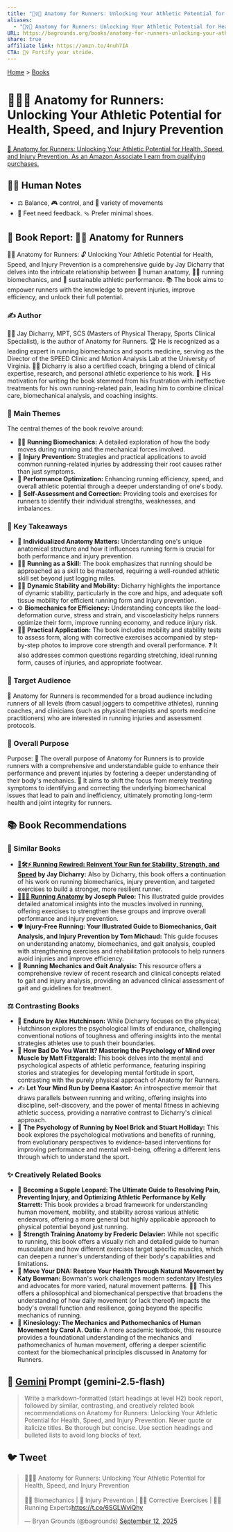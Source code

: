 ```yaml
---
title: "🏃‍♀️🦴 Anatomy for Runners: Unlocking Your Athletic Potential for Health, Speed, and Injury Prevention"
aliases:
  - "🏃‍♀️🦴 Anatomy for Runners: Unlocking Your Athletic Potential for Health, Speed, and Injury Prevention"
URL: https://bagrounds.org/books/anatomy-for-runners-unlocking-your-athletic-potential-for-health-speed-and-injury-prevention
share: true
affiliate link: https://amzn.to/4nuh7IA
CTA: 🏃‍♀️ Fortify your stride.
---
```

[Home](../index.md) > [Books](./index.md)  
# 🏃‍♀️🦴 Anatomy for Runners: Unlocking Your Athletic Potential for Health, Speed, and Injury Prevention  
[🛒 Anatomy for Runners: Unlocking Your Athletic Potential for Health, Speed, and Injury Prevention. As an Amazon Associate I earn from qualifying purchases.](https://amzn.to/4nuh7IA)  
  
## 📝🐒 Human Notes  
- ⚖️ Balance, 🎮 control, and 🤸 variety of movements  
- 🦶 Feet need feedback. 🩴 Prefer minimal shoes.  
  
## 📖 Book Report: 🏃‍♀️ Anatomy for Runners  
  
🏃‍♀️ Anatomy for Runners: 🔓 Unlocking Your Athletic Potential for Health, Speed, and Injury Prevention is a comprehensive guide by Jay Dicharry that delves into the intricate relationship between 🦴 human anatomy, 🏃‍♀️ running biomechanics, and 🌿 sustainable athletic performance. 📚 The book aims to empower runners with the knowledge to prevent injuries, improve efficiency, and unlock their full potential.  
  
### ✍️ Author  
  
👨‍⚕️ Jay Dicharry, MPT, SCS (Masters of Physical Therapy, Sports Clinical Specialist), is the author of Anatomy for Runners. 🏆 He is recognized as a leading expert in running biomechanics and sports medicine, serving as the Director of the SPEED Clinic and Motion Analysis Lab at the University of Virginia. 👨‍🏫 Dicharry is also a certified coach, bringing a blend of clinical expertise, research, and personal athletic experience to his work. 🤔 His motivation for writing the book stemmed from his frustration with ineffective treatments for his own running-related pain, leading him to combine clinical care, biomechanical analysis, and coaching insights.  
  
### 🔑 Main Themes  
  
The central themes of the book revolve around:  
* 🏃‍♀️ **Running Biomechanics:** A detailed exploration of how the body moves during running and the mechanical forces involved.  
* 🤕 **Injury Prevention:** Strategies and practical applications to avoid common running-related injuries by addressing their root causes rather than just symptoms.  
* 🚀 **Performance Optimization:** Enhancing running efficiency, speed, and overall athletic potential through a deeper understanding of one's body.  
* 💪 **Self-Assessment and Correction:** Providing tools and exercises for runners to identify their individual strengths, weaknesses, and imbalances.  
  
### 📝 Key Takeaways  
  
* 👤 **Individualized Anatomy Matters:** Understanding one's unique anatomical structure and how it influences running form is crucial for both performance and injury prevention.  
* 🏃‍♀️ **Running as a Skill:** The book emphasizes that running should be approached as a skill to be mastered, requiring a well-rounded athletic skill set beyond just logging miles.  
* 🤸‍♀️ **Dynamic Stability and Mobility:** Dicharry highlights the importance of dynamic stability, particularly in the core and hips, and adequate soft tissue mobility for efficient running form and injury prevention.  
* ⚙️ **Biomechanics for Efficiency:** Understanding concepts like the load-deformation curve, stress and strain, and viscoelasticity helps runners optimize their form, improve running economy, and reduce injury risk.  
* 🏋️‍♀️ **Practical Application:** The book includes mobility and stability tests to assess form, along with corrective exercises accompanied by step-by-step photos to improve core strength and overall performance. ❓ It also addresses common questions regarding stretching, ideal running form, causes of injuries, and appropriate footwear.  
  
### 🎯 Target Audience  
  
👥 Anatomy for Runners is recommended for a broad audience including runners of all levels (from casual joggers to competitive athletes), running coaches, and clinicians (such as physical therapists and sports medicine practitioners) who are interested in running injuries and assessment protocols.  
  
### 🥅 Overall Purpose  
  
Purpose: 🎯 The overall purpose of Anatomy for Runners is to provide runners with a comprehensive and understandable guide to enhance their performance and prevent injuries by fostering a deeper understanding of their body's mechanics. 🤕 It aims to shift the focus from merely treating symptoms to identifying and correcting the underlying biomechanical issues that lead to pain and inefficiency, ultimately promoting long-term health and joint integrity for runners.  
  
## 📚 Book Recommendations  
  
### 🤝 Similar Books  
  
* **[🏃🛠️⚡ Running Rewired: Reinvent Your Run for Stability, Strength, and Speed](./running-rewired-reinvent-your-run-for-stability-strength-and-speed.md) by Jay Dicharry:** Also by Dicharry, this book offers a continuation of his work on running biomechanics, injury prevention, and targeted exercises to build a stronger, more resilient runner.  
* **[🏃‍♂️🦴 Running Anatomy](./running-anatomy.md) by Joseph Puleo:** This illustrated guide provides detailed anatomical insights into the muscles involved in running, offering exercises to strengthen these groups and improve overall performance and injury prevention.  
* 🛡️ **Injury-Free Running: Your Illustrated Guide to Biomechanics, Gait Analysis, and Injury Prevention by Tom Michaud:** This guide focuses on understanding anatomy, biomechanics, and gait analysis, coupled with strengthening exercises and rehabilitation protocols to help runners avoid injuries and improve efficiency.  
* 🔬 **Running Mechanics and Gait Analysis:** This resource offers a comprehensive review of recent research and clinical concepts related to gait and injury analysis, providing an advanced clinical assessment of gait and guidelines for treatment.  
  
### ⚖️ Contrasting Books  
  
* 🧠 **Endure by Alex Hutchinson:** While Dicharry focuses on the physical, Hutchinson explores the psychological limits of endurance, challenging conventional notions of toughness and offering insights into the mental strategies athletes use to push their boundaries.  
* 🤔 **How Bad Do You Want It? Mastering the Psychology of Mind over Muscle by Matt Fitzgerald:** This book delves into the mental and psychological aspects of athletic performance, featuring inspiring stories and strategies for developing mental fortitude in sport, contrasting with the purely physical approach of Anatomy for Runners.  
* ✍️ **Let Your Mind Run by Deena Kastor:** An introspective memoir that draws parallels between running and writing, offering insights into discipline, self-discovery, and the power of mental fitness in achieving athletic success, providing a narrative contrast to Dicharry's clinical approach.  
* 🧠 **The Psychology of Running by Noel Brick and Stuart Holliday:** This book explores the psychological motivations and benefits of running, from evolutionary perspectives to evidence-based interventions for improving performance and mental well-being, offering a different lens through which to understand the sport.  
  
### ✨ Creatively Related Books  
  
* 🐆 **Becoming a Supple Leopard: The Ultimate Guide to Resolving Pain, Preventing Injury, and Optimizing Athletic Performance by Kelly Starrett:** This book provides a broad framework for understanding human movement, mobility, and stability across various athletic endeavors, offering a more general but highly applicable approach to physical potential beyond just running.  
* 💪 **Strength Training Anatomy by Frederic Delavier:** While not specific to running, this book offers a visually rich and detailed guide to human musculature and how different exercises target specific muscles, which can deepen a runner's understanding of their body's capabilities and limitations.  
* 🧬 **Move Your DNA: Restore Your Health Through Natural Movement by Katy Bowman:** Bowman's work challenges modern sedentary lifestyles and advocates for more varied, natural movement patterns. 🚶‍♀️ This offers a philosophical and biomechanical perspective that broadens the understanding of how daily movement (or lack thereof) impacts the body's overall function and resilience, going beyond the specific mechanics of running.  
* 🔬 **Kinesiology: The Mechanics and Pathomechanics of Human Movement by Carol A. Oatis:** A more academic textbook, this resource provides a foundational understanding of the mechanics and pathomechanics of human movement, offering a deeper scientific context for the biomechanical principles discussed in Anatomy for Runners.  
  
## 💬 [Gemini](https://gemini.google.com) Prompt (gemini-2.5-flash)  
> Write a markdown-formatted (start headings at level H2) book report, followed by similar, contrasting, and creatively related book recommendations on Anatomy for Runners: Unlocking Your Athletic Potential for Health, Speed, and Injury Prevention. Never quote or italicize titles. Be thorough but concise. Use section headings and bulleted lists to avoid long blocks of text.  
  
## 🐦 Tweet  
<blockquote class="twitter-tweet" data-theme="dark"><p lang="en" dir="ltr">🏃‍♀️🦴 Anatomy for Runners: Unlocking Your Athletic Potential for Health, Speed, and Injury Prevention<br><br>🏃‍♀️ Biomechanics | 🤕 Injury Prevention | 🏋️‍♀️ Corrective Exercises | 👨‍⚕️ Running Experts<a href="https://t.co/6SGLWviQhy">https://t.co/6SGLWviQhy</a></p>&mdash; Bryan Grounds (@bagrounds) <a href="https://twitter.com/bagrounds/status/1966292343256240552?ref_src=twsrc%5Etfw">September 12, 2025</a></blockquote> <script async src="https://platform.twitter.com/widgets.js" charset="utf-8"></script>